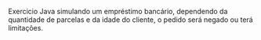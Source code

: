 Exercicio Java simulando um empréstimo bancário, dependendo da quantidade de parcelas e da idade do cliente, o pedido será negado ou terá limitações.
